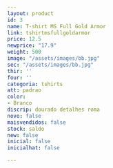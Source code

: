 ```yaml
---
layout: product
id: 3
name: T-shirt MS Full Gold Armor
link: tshirtmsfullgoldarmor
price: 12.5
newprice: "17.9"
weight: 500
image: "/assets/images/bb.jpg"
sec: "/assets/images/bb.jpg"
thir: ''
four: ''
categoria: tshirts
att: padrao
color:
- Branco
discrip: dourado detalhes roma
novo: false
maisvendidos: false
stock: saldo
new: false
inicial: false
inicialhat: false

---
```

